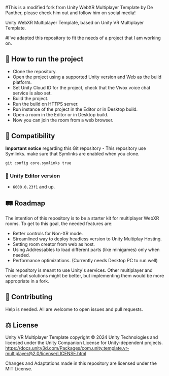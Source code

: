 #This is a modified fork from Unity WebXR Multiplayer Template by De Panther, please check him out and follow him on social media!

Unity WebXR Multiplayer Template, based on Unity VR Multiplayer Template.

#I've adapted this repository to fit the needs of a project that I am working on.

## 📄 How to run the project

- Clone the repository.
- Open the project using a supported Unity version and Web as the build platform.
- Set Unity Cloud ID for the project, check that the Vivox voice chat service is also set.
- Build the project.
- Run the build on HTTPS server.
- Run instance of the project in the Editor or in Desktop build.
- Open a room in the Editor or in Desktop build.
- Now you can join the room from a web browser.

## 🧩 Compatibility

**Important notice** regarding this Git repository - This repository use Symlinks. make sure that Symlinks are enabled when you clone.

`git config core.symlinks true`

### 📝 Unity Editor version

* `6000.0.23f1` and up.

## 🛤️ Roadmap

The intention of this repository is to be a starter kit for multiplayer WebXR rooms. To get to this goal, the needed features are:

- Better controls for Non-XR mode.
- Streamlined way to deploy headless version to Unity Multiplay Hosting.
- Setting room creator from web as host.
- Using Addressables to load different parts (like minigames) only when needed.
- Performance optimizations. (Currently needs Desktop PC to run well)

This repository is meant to use Unity's services. Other multiplayer and voice-chat solutions might be better, but implementing them would be more appropriate in a fork.

## 🤝 Contributing

Help is needed. All are welcome to open issues and pull requests.

## ⚖️ License

Unity VR Multiplayer Template copyright © 2024 Unity Technologies and licensed under the Unity Companion License for Unity-dependent projects.
https://docs.unity3d.com/Packages/com.unity.template.vr-multiplayer@2.0/license/LICENSE.html

Changes and Adaptations made in this repository are licensed under the MIT License.
